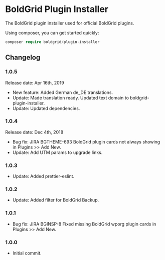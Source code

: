# BoldGrid Plugin Installer

The BoldGrid plugin installer used for official BoldGrid plugins.

Using composer, you can get started quickly:

```php
composer require boldgrid/plugin-installer

```

## Changelog ##

### 1.0.5 ###

Release date: Apr 16th, 2019

* New feature: Added German de_DE translations.
* Update: Made translation ready. Updated text domain to boldgrid-plugin-installer.
* Update: Updated dependencies.

### 1.0.4 ###

Release date: Dec 4th, 2018

* Bug fix: JIRA BGTHEME-693 BoldGrid plugin cards not always showing in Plugins >> Add New.
* Update:  Add UTM params to upgrade links.

### 1.0.3 ###
* Update: Added prettier-eslint.

### 1.0.2 ###
* Update: Added filter for BoldGrid Backup.

### 1.0.1 ###
* Bug fix: JIRA BGINSP-8    Fixed missing BoldGrid wporg plugin cards in Plugins >> Add New.

### 1.0.0 ###
* Initial commit.
